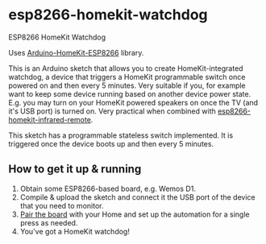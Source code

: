 # esp8266-homekit-watchdog
ESP8266 HomeKit Watchdog

Uses [Arduino-HomeKit-ESP8266](https://github.com/Mixiaoxiao/Arduino-HomeKit-ESP8266) library.

This is an Arduino sketch that allows you to create HomeKit-integrated watchdog, a device that triggers a HomeKit programmable switch once powered on and then every 5 minutes. Very suitable if you, for example want to keep some device running based on another device power state. E.g. you may turn on your HomeKit powered speakers on once the TV (and it's USB port) is turned on. Very practical when combined with [esp8266-homekit-infrared-remote](https://github.com/grmelacz/esp8266-homekit-infrared-remote).

This sketch has a programmable stateless switch implemented. It is triggered once the device boots up and then every 5 minutes.

## How to get it up & running

1. Obtain some ESP8266-based board, e.g. Wemos D1.
2. Compile & upload the sketch and connect it the USB port of the device that you need to monitor.
3. [Pair the board](https://github.com/Mixiaoxiao/Arduino-HomeKit-ESP8266#usage) with your Home and set up the automation for a single press as needed.
4. You've got a HomeKit watchdog!
